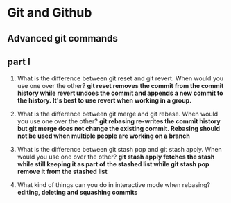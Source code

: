# Git and Github

## Advanced git commands

## part I

1. What is the difference between git reset and git revert. When would you use one over the other? **git reset removes the commit from the commit history while revert undoes the commit and appends a new commit to the history. It's best to use revert when working in a group.**

2. What is the difference between git merge and git rebase. When would you use one over the other? **git rebasing re-writes the commit history but git merge does not change the existing commit. Rebasing should not be used when multiple people are working on a branch**

3. What is the difference between git stash pop and git stash apply. When would you use one over the other? **git stash apply fetches the stash while still keeping it as part of the stashed list while git stash pop remove it from the stashed list**

4. What kind of things can you do in interactive mode when rebasing? **editing, deleting and squashing commits**